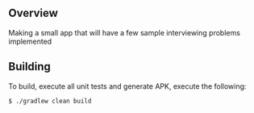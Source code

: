 ## Overview

Making a small app that will have a few sample interviewing problems implemented

## Building

To build, execute all unit tests and generate APK, execute the following:

```
$ ./gradlew clean build
```
